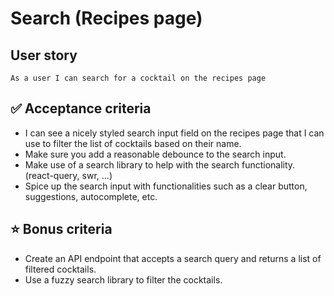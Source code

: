 # Search (Recipes page)

## User story

```
As a user I can search for a cocktail on the recipes page
```

## ✅ Acceptance criteria

- I can see a nicely styled search input field on the recipes page that I can use to filter the list of cocktails based on their name.
- Make sure you add a reasonable debounce to the search input.
- Make use of a search library to help with the search functionality. (react-query, swr, ...)
- Spice up the search input with functionalities such as a clear button, suggestions, autocomplete, etc.

## ⭐ Bonus criteria

- Create an API endpoint that accepts a search query and returns a list of filtered cocktails.
- Use a fuzzy search library to filter the cocktails.
